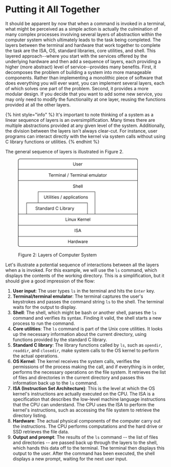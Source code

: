 # Putting it All Together

It should be apparent by now that when a command is invoked in a terminal, what might be perceived as a simple action is actually the culmination of many complex processes involving several layers of abstraction within the computer system which ultimately leads to the task being completed. The layers between the terminal and hardware that work together to complete the task are the ISA, OS, standard libraries, core utilities, and shell. This layered approach--where you start with the services offered by the underlying hardware and then add a sequence of layers, each providing a higher (more abstract) level of service--provides many benefits. First, it decomposes the problem of building a system into more manageable components. Rather than implementing a monolithic piece of software that does everything you will ever want, you can implement several layers, each of which solves one part of the problem. Second, it provides a more modular design. If you decide that you want to add some new service, you may only need to modify the functionality at one layer, reusing the functions provided at all the other layers.

{% hint style="info" %}
It's important to note thinking of a system as a linear sequence of layers is an oversimplification. Many times there are multiple abstractions provided at any given level of the system. Additionally, the division between the layers isn't always clear-cut. For instance, user programs can interact directly with the kernel via system calls without using C library functions or utilities.
{% endhint %}

The general sequence of layers is illustrated in Figure 2.



<figure><img src="../.gitbook/assets/image (1).png" alt="" width="375"><figcaption><p>Figure 2: Layers of Computer System</p></figcaption></figure>

Let's illustrate a potential sequence of interactions between all the layers when a is invoked. For this example, we will use the `ls` command, which displays the contents of the working directory. This is a simplification, but it should give a good impression of the flow:

1. **User input**: The user types `ls` in the terminal and hits the `Enter` key.
2. **Terminal/terminal emulator**: The terminal captures the user's keystrokes and passes the command string `ls` to the shell. The terminal waits for the output to display.
3. **Shell**: The shell, which might be bash or another shell, parses the `ls` command and verifies its syntax. Finding it valid, the shell starts a new process to run the command.
4. **Core utilities**: The `ls` command is part of the Unix core utilities. It looks up the necessary information about the current directory, using functions provided by the standard C library.
5. **Standard C library**: The library functions called by `ls`, such as `opendir`, `readdir`, and `closedir`, make system calls to the OS kernel to perform the actual operations.
6. **OS Kernel**: The kernel receives the system calls, verifies the permissions of the process making the call, and if everything is in order, performs the necessary operations on the file system. It retrieves the list of files and directories in the current directory and passes this information back up to the `ls` command.
7. **ISA (Instruction Set Architecture)**: This is the level at which the OS kernel's instructions are actually executed on the CPU. The ISA is a specification that describes the low-level machine language instructions that the CPU can understand. The CPU uses the ISA to perform the kernel's instructions, such as accessing the file system to retrieve the directory listing.
8. **Hardware**: The actual physical components of the computer carry out the instructions. The CPU performs computations and the hard drive or SSD retrieves the file data.
9. **Output and prompt**: The results of the `ls` command -- the list of files and directories -- are passed back up through the layers to the shell, which hands this data off to the terminal. The terminal then displays this output to the user. After the command has been executed, the shell displays a new prompt, waiting for the next user input.
